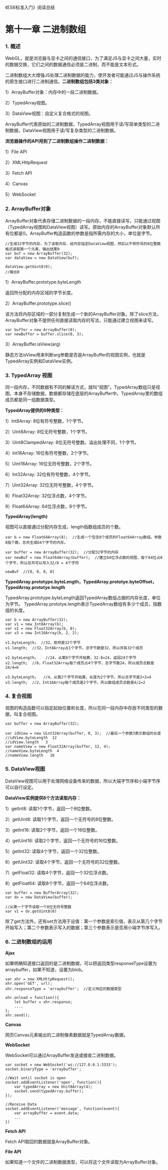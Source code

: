 《ES6标准入门》阅读总结

# 第十一章 二进制数组

### 1. 概述

WebGL，就是浏览器与显卡之间的通信接口，为了满足JS与显卡之间大量，实时的数据交换，它们之间的数据通信必须是二进制，而不能是文本形式。

二进制数组大大增强JS处理二进制数据的能力，使开发者可能通过JS与操作系统的原生接口进行二进制通信。**二进制数组包括3类对象：**

1）ArrayBuffer对象：内存中的一段二进制数据。

2）TypedArray视图。

3）DataView视图：自定义复合格式的视图。


ArrayBuffer代表原始的二进制数据，TypedArray视图用于读/写简单类型的二进制数据，DataView视图用于读/写复杂类型的二进制数据。

**浏览器操作的API用到了二进制数组操作二进制数据：**

1）File API

2）XMLHttpRequest

3）Fetch API

4）Canvas

5）WebSocket


### 2. ArrayBuffer对象

ArrayBuffer对象代表存储二进制数据的一段内存。不能直接读写，只能通过视图（TypedArray视图和DataView视图）读写。原始内存的ArrayBuffer对象默认所有位都是0。ArrayBuffer构造函数的参数是指所需内存的大小，单位是字节。

```
//生成32字节的内存，为了读取内存，给内存指定DataView视图，然后以不带符号的8位整数格式读取第一个元素，输出结果0
var buf = new ArrayBuffer(32);
var dataView = new DataView(buf);

dataView.getUint8(0);
//输出0
```

1）ArrayBuffer.prototype.byteLength

返回所分配的内存区域的字节长度。

2）ArrayBuffer.prototype.slice()

该方法将内存区域的一部分复制生成一个新的ArrayBuffer对象。除了slice方法，ArrayBuffer对象不提供任何直接读取内存的写法，只能通过建立视图来读写。

```
var buffer = new ArrayBuffer(8);
var newBuffer = buffer.slice(0, 3);
```

3）ArrayBuffer.isView(arg)

静态方法isView用来判断arg参数是否是ArrayBuffer的视图实例，也就是TypedArray实例和DataView实例。

### 3. TypedArray 视图

同一段内存，不同数据有不同的解读方式，就叫“视图”。TypedArray数组只是视图，本身不存储数据，数据都存储在底层的ArrayBuffer中。TypedArray里的数组成员都是同一组数据类型。

**TypedArray提供的9种类型：**

1）Int8Array: 8位有符号整数，1个字节。

2）Uint8Array: 8位无符号整数，1个字节。

3）Uint8ClampedArray: 8位无符号整数。溢出处理不同，1个字节。

4）Int16Array: 16位有符号整数，2个字节。

5）Uint16Array: 16位无符号整数，2个字节。

6）Int32Array: 32位有符号整数，4个字节。

7）Uint32Array: 32位无符号整数，4个字节。

8）Float32Array: 32位浮点数，4个字节。

9）Float64Array: 64位浮点数，8个字节。


**TypedArray(length)**

视图可以直接通过分配内存生成，length指数组成员的个数。

```
var b = new Float64Array(8);  //生成一个包含8个成员的Float64Array数组。参数8指个数，总共生成64个字节的内存。
```

```
var buffer = new ArrayBuffer(32);  //分配32字节的内存
var newBuf = new Float64Array(buffer);  //建立64位浮点数的视图，每个64位占8个字节，所以总共可以写入32/8 = 4个字符

newBuf  //[0, 0, 0, 0]
```

**TypedArray.prototype.byteLength，TypedArray.prototye.byteOffset，TypedArray.prototye.length**


TypedArray.prototype.byteLength返回TypedArray数组占据的内存长度，单位为字节。
TypedArray.prototye.length表示TypedArray数组有多少个成员，指数组的长度。


```
var b = new ArrayBuffer(32);
var v1 = new Int8Array(b);
var v2 = new Float32Array(b, 8);
var v3 = new Int16Array(b, 2, 2);

v1.byteLength;  //32，依然是32个字节
v1.length;  //32，Int8Array占1个字节，总字节数是32，所以共有32个成员

v2.byteLength;    //24，从第8个字节开始算，32-8=24，返回24个字节
v2.length;  //6，Float32Array每个成员占4个字节，总字节数24，所以成员总数是24/4=6

v3.byteLength;   //4，从第2个字节开始算，长度为2个字节，所以总字节是2+2=4
v3.length;  //2，Int16Array每个成员是2个字节，所以数组成员总数是4/2=2
```

### 4. 复合视图

视图的构造函数可以指定起始位置和长度，所以在同一段内存中存放不同类型的数据，叫复合视图。

```
var buffer = new ArrayBuffer(32);

var idView = new Uint32Array(buffer, 0, 3);  //最后一个参数3表示数组的长度
//idView.byteLength  12
//idView.length   3
var nameView = new Float32Array(buffer, 12, 4);
//nameView.byteLength  4
//nameView.length   16
```

### 5. DataView视图

DataView视图可以用于处理网络设备传来的数据，所以大端字节序和小端字节序可以自行设定。

**DataView实例提供8个方法读取内存：**

1）getInt8: 读取1个字节，返回一个8位整数。

2）getUint8: 读取1个字节，返回一个无符号的8位整数。

3）getInt16: 读取2个字节，返回一个16位整数。

4）getUint16: 读取2个字节，返回一个无符号的16位整数。

5）getInt32: 读取4个字节，返回一个32位整数。

6）getUint32: 读取4个字节，返回一个无符号的32位整数。

7）getFloat32: 读取4个字节，返回一个32位浮点数。

8）getFloat64: 读取8个字节，返回一个64位浮点数。


```
var buffer = new BufferArray(32);
var dv = new DataView(buffer);

//从第一个字节读取一个8位无符号整数
var v1 = dv.getUint8(0)
```

除了get方法外，还有set方法用于设值：第一个参数是索引值，表示从第几个字节开始写入；第二个参数表示写入的数据；第三个参数表示是否用小端字节序写入。

### 6. 二进制数组的运用

**Ajax**

如果明确知道接口返回的是二进制数据，可以把返回类型responseType设置为arraybuffer，如果不知道，设置为blob。

```
var xhr = new XMLHttpRequest();
xhr.open('GET', url);
xhr.responseType = 'arraybuffer';  //定义响应的数据类型

xhr.onload = function(){
	let buffer = xhr.response;
	....
};
xhr.send();
```

**Canvas**

网页Canvas元素输出的二进制像素数据就是TypedArray数据。

**WebSocket**

WebSocket可以通过ArrayBuffer发送或接收二进制数据。

```
var socket = new WebSocket('ws://127.0.0.1:3333');
socket.binaryType = 'arraybuffer';

//Wait until socket is open
socket.addEventListener('open', function(){
    var typedArray = new Unit8Array(4);
    socket.send(typedArray.buffer);
});

//Receive Data
socket.addEventListener('message', function(event){
    var arrayBuffer = event.data;
    ...
})
```

**Fetch API**

Fetch API取回的数据就是ArrayBuffer对象。

**File API**

如果知道一个文件的二进制数据类型，可以将这个文件读取为ArrayBuffer对象。





